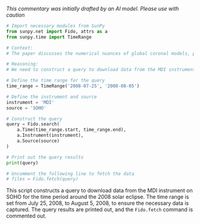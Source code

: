 _This commentary was initially drafted by an AI model. Please use with caution_

```python
# Import necessary modules from SunPy
from sunpy.net import Fido, attrs as a
from sunpy.time import TimeRange

# Context:
# The paper discusses the numerical nuances of global coronal models, particularly focusing on the boundary conditions and grid design to improve the accuracy and efficiency of magnetohydrodynamics (MHD) simulations. The MDI instrument on SOHO was used to obtain the magnetic map data for the 2008 solar eclipse simulation. This data is crucial for prescribing the radial component of the magnetic field on the inner boundary of the domain in the MHD simulations.

# Reasoning:
# We need to construct a query to download data from the MDI instrument on SOHO for the time period around the 2008 solar eclipse. The exact time range is not provided, but we can assume a reasonable range around the date of the eclipse, which was August 1, 2008. We will query for data from July 25, 2008, to August 5, 2008, to ensure we capture the necessary data.

# Define the time range for the query
time_range = TimeRange('2008-07-25', '2008-08-05')

# Define the instrument and source
instrument = 'MDI'
source = 'SOHO'

# Construct the query
query = Fido.search(
    a.Time(time_range.start, time_range.end),
    a.Instrument(instrument),
    a.Source(source)
)

# Print out the query results
print(query)

# Uncomment the following line to fetch the data
# files = Fido.fetch(query)
```

This script constructs a query to download data from the MDI instrument on SOHO for the time period around the 2008 solar eclipse. The time range is set from July 25, 2008, to August 5, 2008, to ensure the necessary data is captured. The query results are printed out, and the `Fido.fetch` command is commented out.
